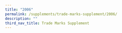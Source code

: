 ```yaml
---
title: "2006"
permalink: /supplements/trade-marks-supplement/2006/
description: ""
third_nav_title: Trade Marks Supplement
---
```

